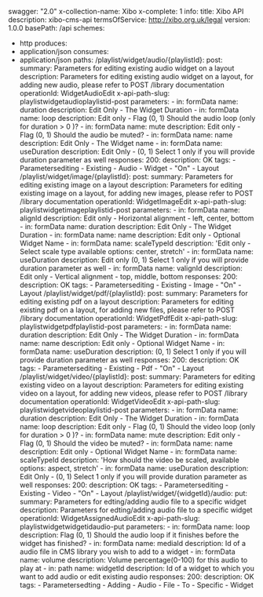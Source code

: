 swagger: "2.0"
x-collection-name: Xibo
x-complete: 1
info:
  title: Xibo API
  description: xibo-cms-api
  termsOfService: http://xibo.org.uk/legal
  version: 1.0.0
basePath: /api
schemes:
- http
produces:
- application/json
consumes:
- application/json
paths:
  /playlist/widget/audio/{playlistId}:
    post:
      summary: Parameters for editing existing audio widget on a layout
      description: Parameters for editing existing audio widget on a layout, for adding
        new audio, please refer to POST /library documentation
      operationId: WidgetAudioEdit
      x-api-path-slug: playlistwidgetaudioplaylistid-post
      parameters:
      - in: formData
        name: duration
        description: Edit Only - The Widget Duration
      - in: formData
        name: loop
        description: Edit only - Flag (0, 1) Should the audio loop (only for duration
          > 0 )?
      - in: formData
        name: mute
        description: Edit only - Flag (0, 1) Should the audio be muted?
      - in: formData
        name: name
        description: Edit Only - The Widget name
      - in: formData
        name: useDuration
        description: Edit Only - (0, 1) Select 1 only if you will provide duration
          parameter as well
      responses:
        200:
          description: OK
      tags:
      - Parametersediting
      - Existing
      - Audio
      - Widget
      - "On"
      - Layout
  /playlist/widget/image/{playlistId}:
    post:
      summary: Parameters for editing existing image on a layout
      description: Parameters for editing existing image on a layout, for adding new
        images, please refer to POST /library documentation
      operationId: WidgetImageEdit
      x-api-path-slug: playlistwidgetimageplaylistid-post
      parameters:
      - in: formData
        name: alignId
        description: Edit only - Horizontal alignment - left, center, bottom
      - in: formData
        name: duration
        description: Edit Only - The Widget Duration
      - in: formData
        name: name
        description: Edit only - Optional Widget Name
      - in: formData
        name: scaleTypeId
        description: 'Edit only - Select scale type available options: center, stretch'
      - in: formData
        name: useDuration
        description: Edit only (0, 1) Select 1 only if you will provide duration parameter
          as well
      - in: formData
        name: valignId
        description: Edit only - Vertical alignment - top, middle, bottom
      responses:
        200:
          description: OK
      tags:
      - Parametersediting
      - Existing
      - Image
      - "On"
      - Layout
  /playlist/widget/pdf/{playlistId}:
    post:
      summary: Parameters for editing existing pdf on a layout
      description: Parameters for editing existing pdf on a layout, for adding new
        files, please refer to POST /library documentation
      operationId: WidgetPdfEdit
      x-api-path-slug: playlistwidgetpdfplaylistid-post
      parameters:
      - in: formData
        name: duration
        description: Edit Only - The Widget Duration
      - in: formData
        name: name
        description: Edit only - Optional Widget Name
      - in: formData
        name: useDuration
        description: (0, 1) Select 1 only if you will provide duration parameter as
          well
      responses:
        200:
          description: OK
      tags:
      - Parametersediting
      - Existing
      - Pdf
      - "On"
      - Layout
  /playlist/widget/video/{playlistId}:
    post:
      summary: Parameters for editing existing video on a layout
      description: Parameters for editing existing video on a layout, for adding new
        videos, please refer to POST /library documentation
      operationId: WidgetVideoEdit
      x-api-path-slug: playlistwidgetvideoplaylistid-post
      parameters:
      - in: formData
        name: duration
        description: Edit Only - The Widget Duration
      - in: formData
        name: loop
        description: Edit only - Flag (0, 1) Should the video loop (only for duration
          > 0 )?
      - in: formData
        name: mute
        description: Edit only - Flag (0, 1) Should the video be muted?
      - in: formData
        name: name
        description: Edit only - Optional Widget Name
      - in: formData
        name: scaleTypeId
        description: 'How should the video be scaled, available options: aspect, stretch'
      - in: formData
        name: useDuration
        description: Edit Only - (0, 1) Select 1 only if you will provide duration
          parameter as well
      responses:
        200:
          description: OK
      tags:
      - Parametersediting
      - Existing
      - Video
      - "On"
      - Layout
  /playlist/widget/{widgetId}/audio:
    put:
      summary: Parameters for edting/adding audio file to a specific widget
      description: Parameters for edting/adding audio file to a specific widget
      operationId: WidgetAssignedAudioEdit
      x-api-path-slug: playlistwidgetwidgetidaudio-put
      parameters:
      - in: formData
        name: loop
        description: Flag (0, 1) Should the audio loop if it finishes before the widget
          has finished?
      - in: formData
        name: mediaId
        description: Id of a audio file in CMS library you wish to add to a widget
      - in: formData
        name: volume
        description: Volume percentage(0-100) for this audio to play at
      - in: path
        name: widgetId
        description: Id of a widget to which you want to add audio or edit existing
          audio
      responses:
        200:
          description: OK
      tags:
      - Parametersedting
      - Adding
      - Audio
      - File
      - To
      - Specific
      - Widget